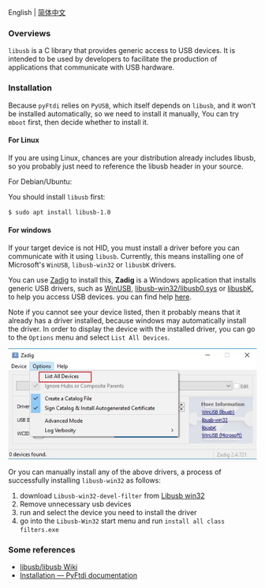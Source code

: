 English | [简体中文](how_to_install_libusb.zh-CN.md)

### Overviews

`libusb` is a C library that provides generic access to USB devices. It is intended to be used by developers to facilitate the production of applications that communicate with USB hardware.

### Installation

Because `pyFtdi` relies on `PyUSB`, which itself depends on `libusb`, and it won't be installed automatically, so we need to install it manually, You can try `mboot` first, then decide whether to install it.

#### For Linux

If you are using Linux, chances are your distribution already includes libusb, so you probably just need to reference the libusb header in your source.

For Debian/Ubuntu:

You should install `libusb` first:

```sh
$ sudo apt install libusb-1.0
```

#### For windows

If your target device is not HID, you must install a driver before you can communicate with it using `libusb`. Currently, this means installing one of Microsoft's `WinUSB`, `libusb-win32` or `libusbK` drivers.

You can use [Zadig][1] to install this, **Zadig** is a Windows application that installs generic USB drivers, such as [WinUSB][3], [libusb-win32/libusb0.sys][4] or [libusbK][5], to help you access USB devices. you can find help [here][2].

Note if you cannot see your device listed, then it probably means that it already has a driver installed, because windows may automatically install the driver. In order to display the device with the installed driver, you can go to the `Options` menu and select `List All Devices`.

![Zadig](.\image\Zadig.jpg)

Or you can manually install any of the above drivers, a process of successfully installing `libusb-win32` as follows:

1. download `Libusb-win32-devel-filter` from [Libusb win32][6]
2. Remove unnecessary usb devices
3. run and select the device you need to install the driver
4. go into the `Libusb-Win32` start menu and run `install all class filters.exe`

### Some references

* [libusb/libusb Wiki](https://github.com/libusb/libusb/wiki)
* [Installation — PyFtdi documentation](https://eblot.github.io/pyftdi/installation.html)

[1]:https://zadig.akeo.ie/
[2]:https://github.com/pbatard/libwdi/wiki/Zadig
[3]:https://docs.microsoft.com/en-us/windows-hardware/drivers/usbcon/winusbs
[4]:https://sourceforge.net/p/libusb-win32/wiki/Home/
[5]:http://libusbk.sourceforge.net/UsbK3/
[6]:https://sourceforge.net/projects/libusb-win32/files/libusb-win32-releases/
